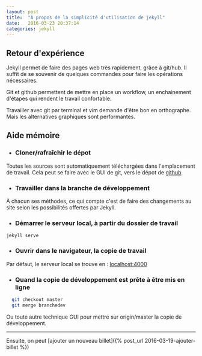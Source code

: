 ```yaml
---
layout: post
title:  "À propos de la simplicité d'utilisation de jekyll"
date:   2016-03-23 20:37:14
categories: jekyll
---
```


## Retour d'expérience

Jekyll permet de faire des pages web très rapidement, grâce à git/hub. 
Il suffit de se souvenir de quelques commandes pour faire les opérations nécessaires.

Git et github permettent de mettre en place un workflow, un enchainement d'étapes qui rendent le travail confortable.

Travailler avec git par terminal et vim demande d'être bon en orthographe. Mais les alternatives graphiques sont performantes.

## Aide mémoire

* ### Cloner/rafraîchir le dépot

Toutes les sources sont automatiquement téléchargées dans l'emplacement de travail. Cela peut se faire avec le GUI de git, vers le dépot de [github][github].


* ### Travailler dans la branche de développement

À chacun ses méthodes, ce qui compte c'est de faire des changements au site selon les possibilités offertes par Jekyll.

* ### Démarrer le serveur local, à partir du dossier de travail

`jekyll serve`

* ### Ouvrir dans le navigateur, la copie de travail

Par défaut, le serveur local se trouve en : [localhost:4000][lien-local]

* ### Quand la copie de développement est prête à être mis en ligne

```bash
  git checkout master
  git merge branchedev
```
  Ou toute autre technique GUI pour mettre sur origin/master la copie de développement.

---

Ensuite, on peut [ajouter un nouveau billet]({% post_url 2016-03-19-ajouter-billet %})

[github]: https://github.com/sgdjs/sgdjs.github.io.git
[lien-local]: http://localhost:4000
